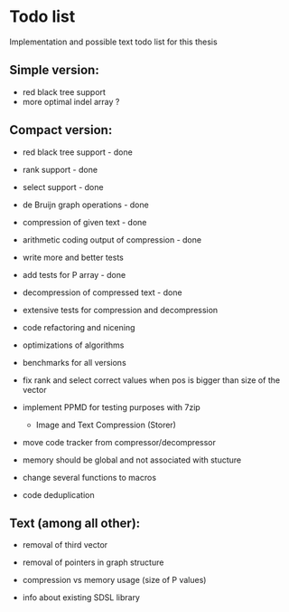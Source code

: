 # Todo list

Implementation and possible text todo list for this thesis

## Simple version:
* red black tree support
* more optimal indel array ?


## Compact version:
* red black tree support - done
* rank support - done
* select support - done
* de Bruijn graph operations - done
* compression of given text - done
* arithmetic coding output of compression - done

* write more and better tests
* add tests for P array - done

* decompression of compressed text - done
* extensive tests for compression and decompression

* code refactoring and nicening
* optimizations of algorithms

* benchmarks for all versions

* fix rank and select correct values when pos is bigger than size of the vector
* implement PPMD for testing purposes with 7zip
	- Image and Text Compression (Storer)

* move code tracker from compressor/decompressor
* memory should be global and not associated with stucture
* change several functions to macros
* code deduplication

## Text (among all other):

* removal of third vector
* removal of pointers in graph structure
* compression vs memory usage (size of P values)

* info about existing SDSL library

